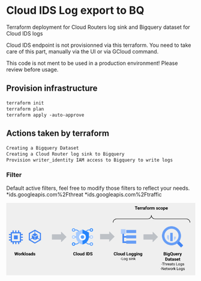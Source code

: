 # Cloud IDS Log export to BQ
Terraform deployment for Cloud Routers log sink and Bigquery dataset for Cloud IDS logs

Cloud IDS endpoint is not provisionned via this terraform. You need to take care of this part, manually via the UI or via GCloud command.

This code is not ment to be used in a production environment!
Please review before usage.

## Provision infrastructure
```
terraform init
terraform plan
terraform apply -auto-approve
```

## Actions taken by terraform
```
Creating a Bigquery Dataset
Creating a Cloud Router log sink to Bigquery
Provision writer_identity IAM access to Bigquery to write logs
```
### Filter
Default active filters, feel free to modify those filters to reflect your needs.
*ids.googleapis.com%2Fthreat
*ids.googleapis.com%2Ftraffic

![Terraform Scope](assets/terraform_scope.png)